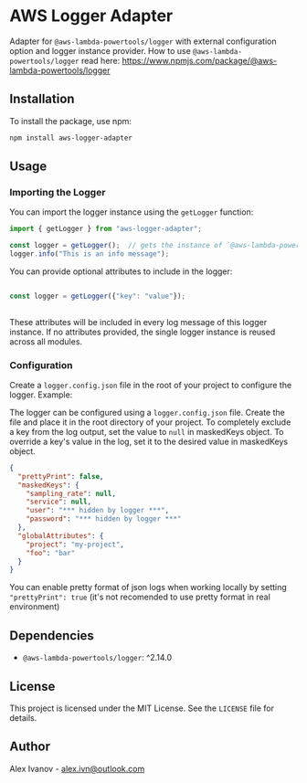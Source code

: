 # AWS Logger Adapter

Adapter for `@aws-lambda-powertools/logger` with external configuration option and logger instance provider.
How to use `@aws-lambda-powertools/logger` read here: https://www.npmjs.com/package/@aws-lambda-powertools/logger

## Installation

To install the package, use npm:

```sh
npm install aws-logger-adapter
```

## Usage

### Importing the Logger

You can import the logger instance using the `getLogger` function:

```typescript
import { getLogger } from "aws-logger-adapter";

const logger = getLogger();  // gets the instance of `@aws-lambda-powertools/logger` 
logger.info("This is an info message");  
```
You can provide optional attributes to include in the logger:

```typescript

const logger = getLogger({"key": "value"});  
 
```

These attributes will be included in every log message of this logger instance.
If no attributes provided, the single logger instance is reused across all modules.

### Configuration

Create a `logger.config.json` file in the root of your project to configure the logger. Example:

The logger can be configured using a `logger.config.json` file. Create the file and place it in the root directory of your project. To completely exclude a key from the log output, set the value to `null` in maskedKeys object. To override a key's value in the log, set it to the desired value in maskedKeys object.

```json
{
  "prettyPrint": false,
  "maskedKeys": {
    "sampling_rate": null,
    "service": null,
    "user": "*** hidden by logger ***",
    "password": "*** hidden by logger ***"
  },
  "globalAttributes": {
    "project": "my-project",
    "foo": "bar"
  }
}

```

You can enable pretty format of json logs when working locally by setting `"prettyPrint": true` (it's not recomended to use pretty format in real environment) 


## Dependencies

- `@aws-lambda-powertools/logger`: ^2.14.0

## License

This project is licensed under the MIT License. See the `LICENSE` file for details.

## Author

Alex Ivanov - alex.ivn@outlook.com
